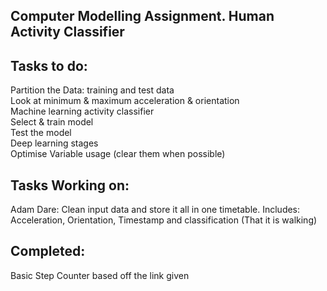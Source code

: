 
**Computer Modelling Assignment. Human Activity Classifier**
-------------------------------------------------------------------------------------------------------------
**Tasks to do:**
-------------------------------------------------------------------------------------------------------------
Partition the Data: training and test data <br>
Look at minimum & maximum acceleration & orientation <br>
Machine learning activity classifier <br>
Select & train model <br>
Test the model<br>
Deep learning stages <br>
Optimise Variable usage (clear them when possible) <br>



**Tasks Working on:**
-------------------------------------------------------------------------------------------------------------
Adam Dare: Clean input data and store it all in one timetable. Includes: Acceleration, Orientation, Timestamp and classification (That it is walking)
  
**Completed:**
-------------------------------------------------------------------------------------------------------------
Basic Step Counter based off the link given
